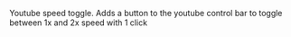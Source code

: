 Youtube speed toggle.
Adds a button to the youtube control bar to toggle between 1x and 2x speed with 1 click
